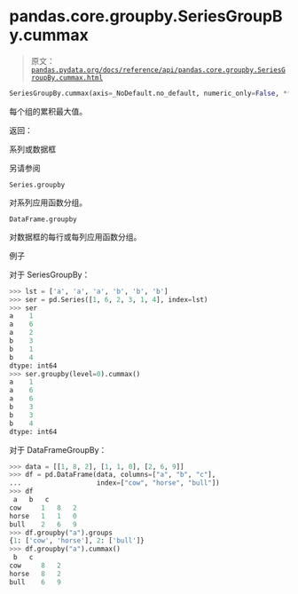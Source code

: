 # pandas.core.groupby.SeriesGroupBy.cummax

> 原文：[`pandas.pydata.org/docs/reference/api/pandas.core.groupby.SeriesGroupBy.cummax.html`](https://pandas.pydata.org/docs/reference/api/pandas.core.groupby.SeriesGroupBy.cummax.html)

```py
SeriesGroupBy.cummax(axis=_NoDefault.no_default, numeric_only=False, **kwargs)
```

每个组的累积最大值。

返回：

系列或数据框

另请参阅

`Series.groupby`

对系列应用函数分组。

`DataFrame.groupby`

对数据框的每行或每列应用函数分组。

例子

对于 SeriesGroupBy：

```py
>>> lst = ['a', 'a', 'a', 'b', 'b', 'b']
>>> ser = pd.Series([1, 6, 2, 3, 1, 4], index=lst)
>>> ser
a    1
a    6
a    2
b    3
b    1
b    4
dtype: int64
>>> ser.groupby(level=0).cummax()
a    1
a    6
a    6
b    3
b    3
b    4
dtype: int64 
```

对于 DataFrameGroupBy：

```py
>>> data = [[1, 8, 2], [1, 1, 0], [2, 6, 9]]
>>> df = pd.DataFrame(data, columns=["a", "b", "c"],
...                   index=["cow", "horse", "bull"])
>>> df
 a   b   c
cow     1   8   2
horse   1   1   0
bull    2   6   9
>>> df.groupby("a").groups
{1: ['cow', 'horse'], 2: ['bull']}
>>> df.groupby("a").cummax()
 b   c
cow     8   2
horse   8   2
bull    6   9 
```
